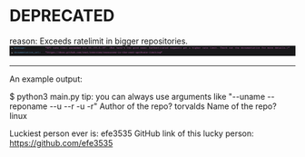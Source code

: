# DEPRECATED
reason: Exceeds ratelimit in bigger repositories.
![Deprecated](deprecatereason.png)


***

An example output:

$ python3 main.py
tip:    you can always use arguments like "--uname --reponame --u --r -u -r"
Author of the repo?    torvalds
Name of the repo?    linux

Luckiest person ever is:    efe3535
GitHub link of this lucky person:    https://github.com/efe3535

